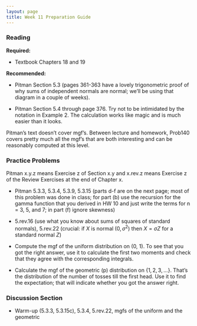 ```yaml
---
layout: page
title: Week 11 Preparation Guide
---
```


### Reading ###
**Required:**
- Textbook Chapters 18 and 19

**Recommended:**
- Pitman Section 5.3 (pages 361-363 have a lovely trigonometric proof of why sums of independent normals are normal; we’ll be using that diagram in a couple of weeks).

- Pitman Section 5.4 through page 376. Try not to be intimidated by the notation in Example 2. The calculation works like magic and is much easier than it looks.

Pitman’s text doesn’t cover mgf’s. Between lecture and homework, Prob140 covers pretty much all the mgf’s that are both interesting and can be reasonably computed at this level.

### Practice Problems ###
Pitman x.y.z means Exercise z of Section x.y and x.rev.z means Exercise z of the Review Exercises at the end of Chapter x.

- Pitman 5.3.3, 5.3.4, 5.3.9, 5.3.15 (parts d-f are on the next page; most of this problem was done in class; for part (b) use the recursion for the gamma function that you derived in HW 10 and just write the terms for n = 3, 5, and 7; in part (f) ignore skewness)

- 5.rev.16 (use what you know about sums of squares of standard normals), 5.rev.22 (crucial: if $X$ is normal $(0, \sigma^2)$ then $X = \sigma Z$ for a standard normal $Z$)

- Compute the mgf of the uniform distribution on (0, 1). To see that you got the right answer, use it to calculate the first two moments and check that they agree with the corresponding integrals.

- Calculate the mgf of the geometric (p) distribution on $\{1, 2, 3, …\}$. That’s the distribution of the number of tosses till the first head. Use it to find the expectation; that will indicate whether you got the answer right.

### Discussion Section ###
- Warm-up (5.3.3, 5.3.15c), 5.3.4, 5.rev.22, mgfs of the uniform and the geometric